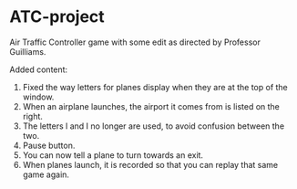 ATC-project
===========

Air Traffic Controller game with some edit as directed by Professor Guilliams.

Added content:
1. Fixed the way letters for planes display when they are at the top of the window.
2. When an airplane launches, the airport it comes from is listed on the right.
3. The letters l and I no longer are used, to avoid confusion between the two.
4. Pause button.
5. You can now tell a plane to turn towards an exit.
6. When planes launch, it is recorded so that you can replay that same game again.
